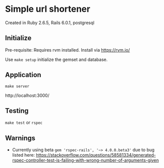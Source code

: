 # Simple url shortener
Created in Ruby 2.6.5, Rails 6.0.1, postgresql

## Initialize
Pre-requisite: Requires rvm installed. Install via https://rvm.io/

Use `make setup` initialize the gemset and database.

## Application
`make server`

http://localhost:3000/

## Testing
`make test` or `rspec`

## Warnings
- Currently using beta `gem 'rspec-rails', '~> 4.0.0.beta3'` due to bug listed here: https://stackoverflow.com/questions/58581334/generated-rspec-controller-test-is-failing-with-wrong-number-of-arguments-given
